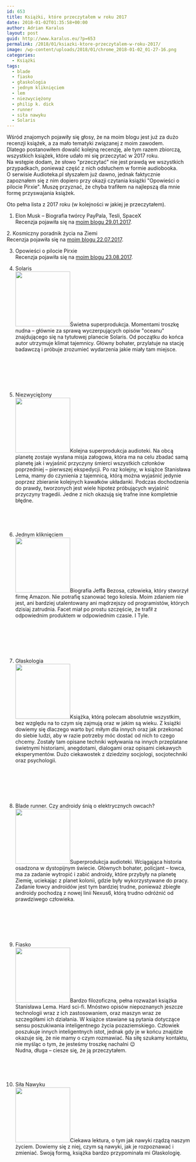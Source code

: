 ```yaml
---
id: 653
title: Książki, które przeczytałem w roku 2017
date: 2018-01-02T01:35:58+00:00
author: Adrian Karalus
layout: post
guid: http://www.karalus.eu/?p=653
permalink: /2018/01/ksiazki-ktore-przeczytalem-w-roku-2017/
image: /wp-content/uploads/2018/01/chrome_2018-01-02_01-27-16.png
categories:
  - Książki
tags:
  - blade
  - fiasko
  - głaskologia
  - jednym kliknięciem
  - lem
  - niezwyciężony
  - philip k. dick
  - runner
  - siła nawyku
  - Solaris
---
```

Wśród znajomych pojawiły się głosy, że na moim blogu jest już za dużo recenzji książek, a za mało tematyki związanej z moim zawodem.  
Dlatego postanowiłem dowalić kolejną recenzję, ale tym razem zbiorczą, wszystkich książek, które udało mi się przeczytać w 2017 roku.  
Na wstępie dodam, że słowo "przeczytać" nie jest prawdą we wszystkich przypadkach, ponieważ część z nich odsłuchem w formie audiobooka.  
O serwisie Audioteka.pl słyszałem już dawno, jednak faktycznie zapoznałem się z nim dopiero przy okazji czytania książki "Opowieści o pilocie Pirxie". Muszę przyznać, że chyba trafiłem na najlepszą dla mnie formę przyswajania książek.

Oto pełna lista z 2017 roku (w kolejności w jakiej je przeczytałem).

1. Elon Musk – Biografia twórcy PayPala, Tesli, SpaceX  
Recenzja pojawiła się na <a href="http://www.karalus.eu/2017/01/elon-musk-biografia-tworcy-paypala-tesli-spacex/" target="_blank" rel="noopener">moim blogu 29.01.2017</a>.

2.&nbsp;Kosmiczny poradnik życia na Ziemi  
Recenzja pojawiła się na <a href="http://www.karalus.eu/2017/07/kosmiczny-poradnik-zycia-na-ziemi/" target="_blank" rel="noopener">moim blogu 22.07.2017</a>.

3. Opowieści o pilocie Pirxie  
Recenzja pojawiła się na <a href="http://www.karalus.eu/2017/08/opowiesci-o-pilocie-pirxie/" target="_blank" rel="noopener">moim blogu 23.08.2017</a>.

4. Solaris  
[<img class="alignleft wp-image-640 size-thumbnail" src="https://i2.wp.com/www.karalus.eu/wp-content/uploads/2017/09/solaris.png?resize=150%2C150" alt="" width="150" height="150" srcset="https://i2.wp.com/www.karalus.eu/wp-content/uploads/2017/09/solaris.png?resize=150%2C150 150w, https://i2.wp.com/www.karalus.eu/wp-content/uploads/2017/09/solaris.png?resize=298%2C300 298w, https://i2.wp.com/www.karalus.eu/wp-content/uploads/2017/09/solaris.png?resize=250%2C250 250w, https://i2.wp.com/www.karalus.eu/wp-content/uploads/2017/09/solaris.png?resize=174%2C174 174w, https://i2.wp.com/www.karalus.eu/wp-content/uploads/2017/09/solaris.png?w=320 320w" sizes="(max-width: 150px) 100vw, 150px" data-recalc-dims="1" />](https://i2.wp.com/www.karalus.eu/wp-content/uploads/2017/09/solaris.png)Świetna superprodukcja. Momentami troszkę nudna &#8211; głównie za sprawą wyczerpujących opisów "oceanu" znajdującego się na tytułowej planecie Solaris. Od początku do końca autor utrzymuje klimat tajemnicy. Główny bohater, przylatuje na stację badawczą i próbuje zrozumieć wydarzenia jakie miały tam miejsce.

&nbsp;

&nbsp;

&nbsp;

5. Niezwyciężony  
[<img class="alignleft wp-image-657 size-thumbnail" src="https://i2.wp.com/www.karalus.eu/wp-content/uploads/2018/01/chrome_2018-01-02_00-42-03.png?resize=150%2C150" alt="" width="150" height="150" srcset="https://i2.wp.com/www.karalus.eu/wp-content/uploads/2018/01/chrome_2018-01-02_00-42-03.png?resize=150%2C150 150w, https://i2.wp.com/www.karalus.eu/wp-content/uploads/2018/01/chrome_2018-01-02_00-42-03.png?resize=300%2C300 300w, https://i2.wp.com/www.karalus.eu/wp-content/uploads/2018/01/chrome_2018-01-02_00-42-03.png?resize=250%2C250 250w, https://i2.wp.com/www.karalus.eu/wp-content/uploads/2018/01/chrome_2018-01-02_00-42-03.png?resize=174%2C174 174w, https://i2.wp.com/www.karalus.eu/wp-content/uploads/2018/01/chrome_2018-01-02_00-42-03.png?w=321 321w" sizes="(max-width: 150px) 100vw, 150px" data-recalc-dims="1" />](https://i2.wp.com/www.karalus.eu/wp-content/uploads/2018/01/chrome_2018-01-02_00-42-03.png)Kolejna superprodukcja audioteki. Na obcą planetę zostaje wysłana misja załogowa, która ma na celu zbadać samą planetę jak i wyjaśnić przyczyny śmierci wszystkich członków poprzedniej &#8211; pierwszej ekspedycji. Po raz kolejny, w książce Stanisława Lema, mamy do czynienia z tajemnicą, którą można wyjaśnić jedynie poprzez zbieranie kolejnych kawałków układanki. Podczas dochodzenia do prawdy, tworzonych jest wiele hipotez próbujących wyjaśnić przyczyny tragedii. Jedne z nich okazują się trafne inne kompletnie błędne.

&nbsp;

&nbsp;

6. Jednym kliknięciem  
[<img class="alignleft wp-image-643 size-thumbnail" src="https://i0.wp.com/www.karalus.eu/wp-content/uploads/2017/09/jednym_kliknieciem.png?resize=150%2C150" alt="" width="150" height="150" srcset="https://i0.wp.com/www.karalus.eu/wp-content/uploads/2017/09/jednym_kliknieciem.png?resize=150%2C150 150w, https://i0.wp.com/www.karalus.eu/wp-content/uploads/2017/09/jednym_kliknieciem.png?resize=300%2C300 300w, https://i0.wp.com/www.karalus.eu/wp-content/uploads/2017/09/jednym_kliknieciem.png?resize=250%2C250 250w, https://i0.wp.com/www.karalus.eu/wp-content/uploads/2017/09/jednym_kliknieciem.png?resize=174%2C174 174w, https://i0.wp.com/www.karalus.eu/wp-content/uploads/2017/09/jednym_kliknieciem.png?w=319 319w" sizes="(max-width: 150px) 100vw, 150px" data-recalc-dims="1" />](https://i0.wp.com/www.karalus.eu/wp-content/uploads/2017/09/jednym_kliknieciem.png)Biografia Jeffa Bezosa, człowieka, który stworzył firmę Amazon. Nie potrafię szanować tego kolesia. Moim zdaniem nie jest, ani bardziej utalentowany ani mądrzejszy od programistów, których dzisiaj zatrudnia. Facet miał po prostu szczęście, że trafił z odpowiednim produktem w odpowiednim czasie. I Tyle.

&nbsp;

&nbsp;

&nbsp;

7. Głaskologia  
[<img class="alignleft wp-image-658 size-thumbnail" src="https://i1.wp.com/www.karalus.eu/wp-content/uploads/2018/01/chrome_2018-01-02_00-58-08.png?resize=150%2C150" alt="" width="150" height="150" srcset="https://i1.wp.com/www.karalus.eu/wp-content/uploads/2018/01/chrome_2018-01-02_00-58-08.png?resize=150%2C150 150w, https://i1.wp.com/www.karalus.eu/wp-content/uploads/2018/01/chrome_2018-01-02_00-58-08.png?resize=298%2C300 298w, https://i1.wp.com/www.karalus.eu/wp-content/uploads/2018/01/chrome_2018-01-02_00-58-08.png?resize=250%2C250 250w, https://i1.wp.com/www.karalus.eu/wp-content/uploads/2018/01/chrome_2018-01-02_00-58-08.png?resize=174%2C174 174w, https://i1.wp.com/www.karalus.eu/wp-content/uploads/2018/01/chrome_2018-01-02_00-58-08.png?w=315 315w" sizes="(max-width: 150px) 100vw, 150px" data-recalc-dims="1" />](https://i1.wp.com/www.karalus.eu/wp-content/uploads/2018/01/chrome_2018-01-02_00-58-08.png)Książka, którą polecam absolutnie wszystkim, bez względu na to czym się zajmują oraz w jakim są wieku. Z książki dowiemy się dlaczego warto być miłym dla innych oraz jak przekonać do siebie ludzi, aby w razie potrzeby móc dostać od nich to czego chcemy. Zostały tam opisane techniki wpływania na innych przeplatane świetnymi historiami, anegdotami, dialogami oraz opisami ciekawych eksperymentów. Dużo ciekawostek z dziedziny socjologi, socjotechniki oraz psychologii.

&nbsp;

&nbsp;

&nbsp;

8. Blade runner. Czy androidy śnią o elektrycznych owcach?  
[<img class="alignleft wp-image-659 size-thumbnail" src="https://i2.wp.com/www.karalus.eu/wp-content/uploads/2018/01/chrome_2018-01-02_01-05-29.png?resize=150%2C150" alt="" width="150" height="150" srcset="https://i2.wp.com/www.karalus.eu/wp-content/uploads/2018/01/chrome_2018-01-02_01-05-29.png?resize=150%2C150 150w, https://i2.wp.com/www.karalus.eu/wp-content/uploads/2018/01/chrome_2018-01-02_01-05-29.png?resize=300%2C300 300w, https://i2.wp.com/www.karalus.eu/wp-content/uploads/2018/01/chrome_2018-01-02_01-05-29.png?resize=250%2C250 250w, https://i2.wp.com/www.karalus.eu/wp-content/uploads/2018/01/chrome_2018-01-02_01-05-29.png?resize=174%2C174 174w, https://i2.wp.com/www.karalus.eu/wp-content/uploads/2018/01/chrome_2018-01-02_01-05-29.png?w=315 315w" sizes="(max-width: 150px) 100vw, 150px" data-recalc-dims="1" />](https://i2.wp.com/www.karalus.eu/wp-content/uploads/2018/01/chrome_2018-01-02_01-05-29.png)Superprodukcja audioteki. Wciągająca historia osadzona w dystopijnym świecie. Głównych bohater, policjant &#8211; łowca, ma za zadanie wytropić i zabić androidy, które przybyły na planetę Ziemię, uciekając z planet kolonii, gdzie były wykorzystywane do pracy. Zadanie łowcy androidów jest tym bardziej trudne, ponieważ zbiegłe androidy pochodzą z nowej linii Nexus6, którą trudno odróżnić od prawdziwego człowieka.

&nbsp;

&nbsp;

&nbsp;

9. Fiasko  
[<img class="wp-image-660 size-thumbnail alignleft" src="https://i1.wp.com/www.karalus.eu/wp-content/uploads/2018/01/chrome_2018-01-02_01-14-32.png?resize=150%2C150" alt="" width="150" height="150" srcset="https://i1.wp.com/www.karalus.eu/wp-content/uploads/2018/01/chrome_2018-01-02_01-14-32.png?resize=150%2C150 150w, https://i1.wp.com/www.karalus.eu/wp-content/uploads/2018/01/chrome_2018-01-02_01-14-32.png?resize=300%2C300 300w, https://i1.wp.com/www.karalus.eu/wp-content/uploads/2018/01/chrome_2018-01-02_01-14-32.png?resize=250%2C250 250w, https://i1.wp.com/www.karalus.eu/wp-content/uploads/2018/01/chrome_2018-01-02_01-14-32.png?resize=174%2C174 174w, https://i1.wp.com/www.karalus.eu/wp-content/uploads/2018/01/chrome_2018-01-02_01-14-32.png?w=315 315w" sizes="(max-width: 150px) 100vw, 150px" data-recalc-dims="1" />](https://i1.wp.com/www.karalus.eu/wp-content/uploads/2018/01/chrome_2018-01-02_01-14-32.png)Bardzo filozoficzna, pełna rozważań książka Stanisława Lema. Hard sci-fi. Mnóstwo opisów niepoznanych jeszcze technologii wraz z ich zastosowaniem, oraz maszyn wraz ze szczegółami ich działania. W książce stawiane są pytania dotyczące sensu poszukiwania inteligentnego życia pozaziemskiego. Człowiek poszukuje innych inteligentnych istot, jednak gdy je w końcu znajdzie okazuje się, że nie mamy o czym rozmawiać. Na siłę szukamy kontaktu, nie myśląc o tym, że jesteśmy troszkę nachalni 😉  
Nudna, długa &#8211; ciesze się, że ją przeczytałem.

&nbsp;

&nbsp;

10. Siła Nawyku  
[<img class="alignleft wp-image-661 size-thumbnail" src="https://i2.wp.com/www.karalus.eu/wp-content/uploads/2018/01/chrome_2018-01-02_01-22-32.png?resize=150%2C150" alt="" width="150" height="150" srcset="https://i2.wp.com/www.karalus.eu/wp-content/uploads/2018/01/chrome_2018-01-02_01-22-32.png?resize=150%2C150 150w, https://i2.wp.com/www.karalus.eu/wp-content/uploads/2018/01/chrome_2018-01-02_01-22-32.png?resize=300%2C300 300w, https://i2.wp.com/www.karalus.eu/wp-content/uploads/2018/01/chrome_2018-01-02_01-22-32.png?resize=250%2C250 250w, https://i2.wp.com/www.karalus.eu/wp-content/uploads/2018/01/chrome_2018-01-02_01-22-32.png?resize=174%2C174 174w, https://i2.wp.com/www.karalus.eu/wp-content/uploads/2018/01/chrome_2018-01-02_01-22-32.png?w=315 315w" sizes="(max-width: 150px) 100vw, 150px" data-recalc-dims="1" />](https://i2.wp.com/www.karalus.eu/wp-content/uploads/2018/01/chrome_2018-01-02_01-22-32.png)Ciekawa lektura, o tym jak nawyki rządzą naszym życiem. Dowiemy się z niej, czym są nawyki, jak je rozpoznawać i zmieniać. Swoją formą, książka bardzo przypominała mi Głaskologię.&nbsp;
